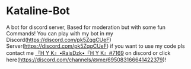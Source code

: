 # Kataline-Bot
A bot for discord server, Based for moderation but with some fun Commands!
You can play with my bot in my Discord(https://discord.com/pk5ZqgCUeF) Server(https://discord.com/pk5ZqgCUeF)
if you want to use my code pls contact me [『H Y K』•RaisDzk•『H Y K』#7169](https://discord.com/channels/@me/695083166641422379) on discord or click here(https://discord.com/channels/@me/695083166641422379)!
